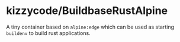# kizzycode/BuildbaseRustAlpine

A tiny container based on `alpine:edge` which can be used as starting `buildenv` to build rust applications.
